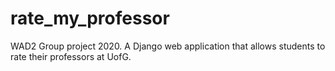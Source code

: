 # rate_my_professor
WAD2 Group project 2020. 
A Django web application that allows students to rate their professors at UofG.  
